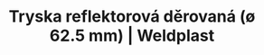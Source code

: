 ---
Link: "file:/Users/vinayakpatel/Downloads/www.weldplast.cz/tryska-reflektorova-derovana-o-625-mm633"
product_name: "Tryska reflektorová děrovaná (ø 62.5 mm)110 x 152 mm"
product_id: "Obj. číslo:107.336"
title: "Tryska reflektorová děrovaná (ø 62.5 mm) | Weldplast"
product_desc: ""
product_specs: ""
product_downloads: ""
href: ""
accessories: ""
similar_products: ""
---